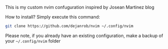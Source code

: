 This is my custom nvim confuguration inspired by Josean Martinez blog

How to install? Simply execute this command:

```sh
git clone https://github.com/dejanrob/nvim ~/.config/nvim
```

Please note, if you already have an existing configuration, make a backup of your `~/.config/nvim` folder
